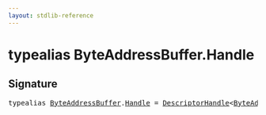 ```yaml
---
layout: stdlib-reference
---
```


# typealias ByteAddressBuffer\.Handle

## Signature

<pre>
<span class='code_keyword'>typealias</span> <a href="../types/byteaddressbuffer-04b/index.html" class="code_type">ByteAddressBuffer</a>.<a href="handle-0.html" class="code_type">Handle</a> = <a href="../types/descriptorhandle-0a/index.html" class="code_type">DescriptorHandle</a>&lt;<a href="../types/byteaddressbuffer-04b/index.html" class="code_type">ByteAddressBuffer</a>&gt;;
</pre>

